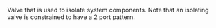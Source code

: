 ﻿Valve that is used to isolate system components.
Note that an isolating valve is constrained to have a 2 port  pattern.
